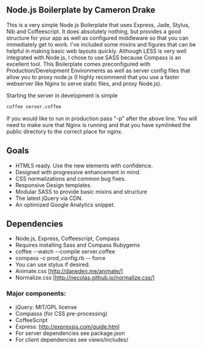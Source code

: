 ## Node.js Boilerplate by Cameron Drake

This is a very simple Node.js Boilerplate that uses Express, Jade, Stylus, Nib and Coffeescript. It does absolutely nothing, but provides a good structure for your app as well as configured middleware so that you can immediately get to work. I've included some mixins and figures that can be helpful in making basic web layouts quickly. Although LESS is very well integrated with Node.js, I chose to use SASS because Compass is an excellent tool. This Boilerplate comes preconfigured with Production/Development Environments as well as server config files that allow you to proxy node.js (I highly recommend that you use a faster webserver like Nginx to serve static files, and proxy Node.js).

Starting the server in development is simple
```sh
coffee server.coffee
```

If you would like to run in production pass "-p" after the above line. You will need to make sure that Nginx is running and that you have symlinked the public directory to the correct place for nginx.

## Goals

* HTML5 ready. Use the new elements with confidence.
* Designed with progressive enhancement in mind.
* CSS normalizations and common bug fixes.
* Responsive Design templates.
* Modular SASS to provide basic mixins and structure
* The latest jQuery via CDN.
* An optimized Google Analytics snippet.

## Dependencies

* Node.js, Express, Coffeescript, Compass
* Requires installing Sass and Compass Rubygems
* coffee --watch --compile server.coffee
* compass -c prod_config.rb -- force
* You can use stylus if desired.
* Animate.css [http://daneden.me/animate/]
* Normalize.css [http://necolas.github.io/normalize.css/]


### Major components:

* jQuery: MIT/GPL license
* Compasss (for CSS pre-processing)
* CoffeeScript
* Express: http://expressjs.com/guide.html
* For server dependencies see package.json
* For client dependencies see views/includes/

